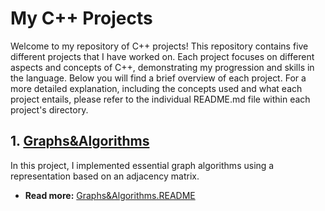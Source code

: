 # My C++ Projects

Welcome to my repository of C++ projects! This repository contains five different projects that I have worked on. Each project focuses on different aspects and concepts of C++, demonstrating my progression and skills in the language. Below you will find a brief overview of each project. For a more detailed explanation, including the concepts used and what each project entails, please refer to the individual README.md file within each project's directory.

## 1. [Graphs&Algorithms](./Task1_Graphs_and_Algorithms)

In this project, I implemented essential graph algorithms using a representation based on an adjacency matrix.

- **Read more:** [Graphs&Algorithms.README](./Task1_DynamicArray/README.md)
